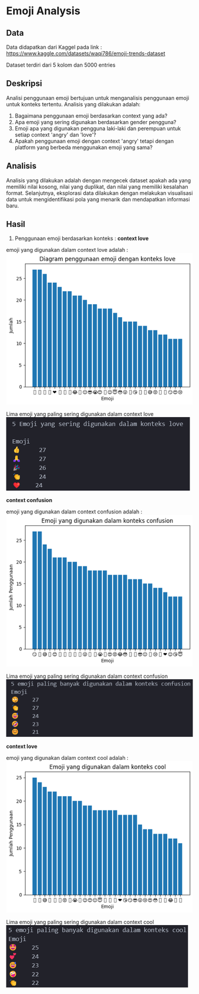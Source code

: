# Emoji Analysis

## Data
Data didapatkan dari Kaggel pada link : https://www.kaggle.com/datasets/waqi786/emoji-trends-dataset

Dataset terdiri dari 5 kolom dan 5000 entries

## Deskripsi
Analisi penggunaan emoji bertujuan untuk menganalisis penggunaan emoji untuk konteks tertentu. Analisis yang dilakukan adalah:
1. Bagaimana penggunaan emoji berdasarkan context yang ada?
2. Apa emoji yang sering digunakan berdasarkan gender pengguna?
3. Emoji apa yang digunakan pengguna laki-laki dan perempuan untuk setiap context 'angry' dan 'love'?
4. Apakah penggunaan emoji dengan context 'angry' tetapi dengan platform yang berbeda menggunakan emoji yang sama?

## Analisis
Analisis yang dilakukan adalah dengan mengecek dataset apakah ada yang memiliki nilai kosong, nilai yang duplikat, dan nilai yang memiliki kesalahan format. Selanjutnya, eksplorasi data dilakukan dengan melakukan visualisasi data untuk mengidentifikasi pola yang menarik dan mendapatkan informasi baru.

## Hasil
1. Penggunaan emoji berdasarkan konteks :
**context love**

emoji yang digunakan dalam context love adalah :
![love](./image/1_love.png)

Lima emoji yang paling sering digunakan dalam context love
![love 5](./image/1_top5_love.png)

**context confusion**

emoji yang digunakan dalam context confusion adalah :
![confusion](./image/1_confusion.png)

Lima emoji yang paling sering digunakan dalam context confusion
![confusion 5](./image/1_top5_confusion.png)

**context love**

emoji yang digunakan dalam context cool adalah :
![cool](./image/1_cool.png)

Lima emoji yang paling sering digunakan dalam context cool
![cool 5](./image/1_top5_cool.png)
